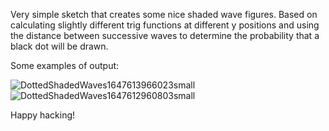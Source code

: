 Very simple sketch that creates some nice shaded wave figures. Based on calculating slightly different trig functions at different y positions and using the distance between successive waves to determine the probability that a black dot will be drawn.

Some examples of output: 

![DottedShadedWaves1647613966023small](https://user-images.githubusercontent.com/101308215/161361875-a7ab62ec-2e9b-4675-8374-555dd1f04c70.png)
![DottedShadedWaves1647612960803small](https://user-images.githubusercontent.com/101308215/161361877-92b43bd3-4c12-4be8-84ce-5dcdd28423f1.png)

Happy hacking!
